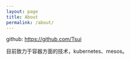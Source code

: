```yaml
---
layout: page
title: About
permalink: /about/
---
```


github: https://github.com/Tsui

目前致力于容器方面的技术，kubernetes、mesos。
